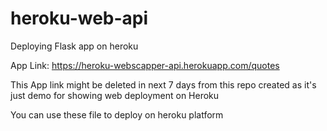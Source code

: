 # heroku-web-api
Deploying Flask app on heroku

App Link:
https://heroku-webscapper-api.herokuapp.com/quotes

This App link might be deleted in next 7 days from this repo created as it's just demo for showing web deployment on Heroku

You can use these file to deploy on heroku platform
